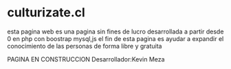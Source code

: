 # culturizate.cl
esta pagina web es una pagina sin fines de lucro desarrollada a partir desde 0 en php con boostrap  mysql,js
el fin de esta pagina es ayudar a expandir el conocimiento de las personas de forma libre y gratuita 


PAGINA EN CONSTRUCCION
Desarrollador:Kevin Meza
